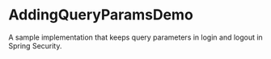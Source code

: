# AddingQueryParamsDemo
A sample implementation that keeps query parameters in login and logout in Spring Security.
